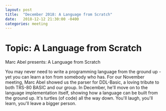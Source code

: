 ```yaml
---
layout: post
title:  "December 2018: A Language from Scratch" 
date:   2018-12-12 21:30:00 -0400
categories: meeting
---
```


# Topic: A Language from Scratch 

Marc Abel presents: A Language from Scratch

You may never need to write a programming language from the ground up - 
yet you can learn a ton from somebody who has.  For our November meeting, 
Marc Abel showed us the parser for DDL-Basic, a loving tribute to both 
TRS-80 BASIC and our group.  In December, he'll move on to the language 
implementation itself, showing how a language can be built from the ground 
up.  It's turtles (of code) all the way down.  You'll laugh, you'll learn,
you'll leave a bigger person.


